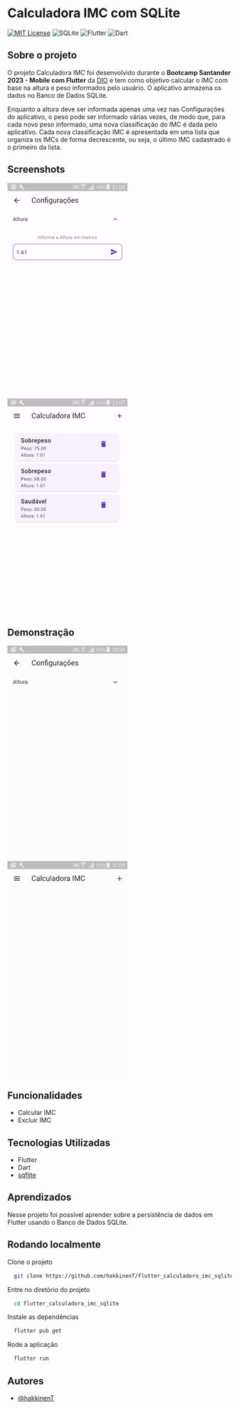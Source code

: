 
# Calculadora IMC com SQLite

[![MIT License](https://img.shields.io/badge/License-MIT-green.svg?style=for-the-badge)](https://github.com/hakkinenT/flutter_calculadora_imc_sqlite/blob/main/LICENSE) 
![SQLite](https://img.shields.io/badge/sqlite-%2307405e.svg?style=for-the-badge&logo=sqlite&logoColor=white) 
![Flutter](https://img.shields.io/badge/Flutter-%2302569B.svg?style=for-the-badge&logo=Flutter&logoColor=white) 
![Dart](https://img.shields.io/badge/dart-%230175C2.svg?style=for-the-badge&logo=dart&logoColor=white)


## Sobre o projeto
O projeto Calculadora IMC foi desenvolvido durante o **Bootcamp Santander 2023 - Mobile com Flutter** da [DIO](https://www.dio.me/) e tem como objetivo calcular o IMC com base na altura e peso informados pelo usuário. O aplicativo armazena os dados no Banco de Dados SQLite. 

Enquanto a altura deve ser informada apenas uma vez nas Configurações do aplicativo, o peso pode ser informado várias vezes, de modo que, para cada novo peso informado, uma nova classificação do IMC é dada pelo aplicativo. Cada nova classificação IMC é apresentada em uma lista que organiza os IMCs de forma decrescente, ou seja, o último IMC cadastrado é o primeiro da lista.


## Screenshots
<p float="left">
    <img src="https://github.com/hakkinenT/assets/blob/master/flutter-projects/flutter-calculadora-imc-sqlite/settings-page.png" alt="settingspage" width="270" height="480"/>
    <img src="https://github.com/hakkinenT/assets/blob/master/flutter-projects/flutter-calculadora-imc-sqlite/home-page.png" alt="homepage" width="270" height="480"/>
</p>

## Demonstração
<p float="left">
    <img src="https://github.com/hakkinenT/assets/blob/master/flutter-projects/flutter-calculadora-imc-sqlite/altura-screen.gif" alt="alturagif" width="270" height="480"/>
    <img src="https://github.com/hakkinenT/assets/blob/master/flutter-projects/flutter-calculadora-imc-sqlite/cadastrar-imc-screen.gif" alt="cadastrarImcgif" width="270" height="480"/>
</p>

## Funcionalidades
- Calcular IMC
- Excluir IMC

## Tecnologias Utilizadas
- Flutter
- Dart
- [sqflite](https://pub.dev/packages/sqflite)

## Aprendizados
Nesse projeto foi possível aprender sobre a persistência de dados em Flutter usando o Banco de Dados SQLite.

## Rodando localmente

Clone o projeto

```bash
  git clone https://github.com/hakkinenT/flutter_calculadora_imc_sqlite.git
```

Entre no diretório do projeto

```bash
  cd flutter_calculadora_imc_sqlite
```

Instale as dependências

```bash
  flutter pub get
```

Rode a aplicação

```bash
  flutter run
```


## Autores

- [@hakkinenT](https://github.com/hakkinenT)
